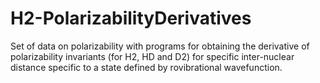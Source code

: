 # H2-PolarizabilityDerivatives
Set of data on polarizability with programs for obtaining the derivative of polarizability invariants (for H2, HD and D2) for specific inter-nuclear distance specific to a state defined by rovibrational wavefunction.
